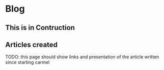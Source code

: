 # Blog

## This is in Contruction

## Articles created

TODO: this page should show links and presentation of the article written since starting carmel
